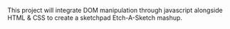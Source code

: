 This project will integrate DOM manipulation through javascript alongside HTML & CSS to create a 
sketchpad Etch-A-Sketch mashup.
